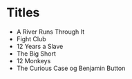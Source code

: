 # Titles

- A River Runs Through It
- Fight Club
- 12 Years a Slave
- The Big Short
- 12 Monkeys
- The Curious Case og Benjamin Button 
